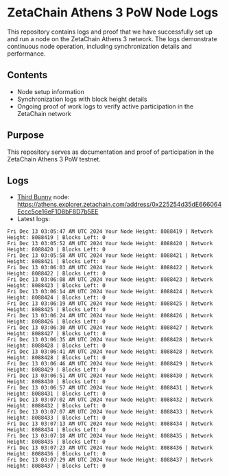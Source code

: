 # ZetaChain Athens 3 PoW Node Logs
This repository contains logs and proof that we have successfully set up and run a node on the ZetaChain Athens 3 network. The logs demonstrate continuous node operation, including synchronization details and performance.

## Contents
- Node setup information
- Synchronization logs with block height details
- Ongoing proof of work logs to verify active participation in the ZetaChain network

## Purpose
This repository serves as documentation and proof of participation in the ZetaChain Athens 3 PoW testnet.

## Logs

- [Third Bunny](https://thirdbunny.xyz/) node: https://athens.explorer.zetachain.com/address/0x225254d35dE666064Eccc5ce16eF1D8bF8D7b5EE
- Latest logs:
```
Fri Dec 13 03:05:47 AM UTC 2024 Your Node Height: 8088419 | Network Height: 8088419 | Blocks Left: 0
Fri Dec 13 03:05:52 AM UTC 2024 Your Node Height: 8088420 | Network Height: 8088420 | Blocks Left: 0
Fri Dec 13 03:05:58 AM UTC 2024 Your Node Height: 8088421 | Network Height: 8088421 | Blocks Left: 0
Fri Dec 13 03:06:03 AM UTC 2024 Your Node Height: 8088422 | Network Height: 8088422 | Blocks Left: 0
Fri Dec 13 03:06:08 AM UTC 2024 Your Node Height: 8088423 | Network Height: 8088423 | Blocks Left: 0
Fri Dec 13 03:06:14 AM UTC 2024 Your Node Height: 8088424 | Network Height: 8088424 | Blocks Left: 0
Fri Dec 13 03:06:19 AM UTC 2024 Your Node Height: 8088425 | Network Height: 8088425 | Blocks Left: 0
Fri Dec 13 03:06:24 AM UTC 2024 Your Node Height: 8088426 | Network Height: 8088426 | Blocks Left: 0
Fri Dec 13 03:06:30 AM UTC 2024 Your Node Height: 8088427 | Network Height: 8088427 | Blocks Left: 0
Fri Dec 13 03:06:35 AM UTC 2024 Your Node Height: 8088428 | Network Height: 8088428 | Blocks Left: 0
Fri Dec 13 03:06:41 AM UTC 2024 Your Node Height: 8088428 | Network Height: 8088428 | Blocks Left: 0
Fri Dec 13 03:06:46 AM UTC 2024 Your Node Height: 8088429 | Network Height: 8088429 | Blocks Left: 0
Fri Dec 13 03:06:51 AM UTC 2024 Your Node Height: 8088430 | Network Height: 8088430 | Blocks Left: 0
Fri Dec 13 03:06:57 AM UTC 2024 Your Node Height: 8088431 | Network Height: 8088431 | Blocks Left: 0
Fri Dec 13 03:07:02 AM UTC 2024 Your Node Height: 8088432 | Network Height: 8088432 | Blocks Left: 0
Fri Dec 13 03:07:07 AM UTC 2024 Your Node Height: 8088433 | Network Height: 8088433 | Blocks Left: 0
Fri Dec 13 03:07:13 AM UTC 2024 Your Node Height: 8088434 | Network Height: 8088434 | Blocks Left: 0
Fri Dec 13 03:07:18 AM UTC 2024 Your Node Height: 8088435 | Network Height: 8088435 | Blocks Left: 0
Fri Dec 13 03:07:23 AM UTC 2024 Your Node Height: 8088436 | Network Height: 8088436 | Blocks Left: 0
Fri Dec 13 03:07:29 AM UTC 2024 Your Node Height: 8088437 | Network Height: 8088437 | Blocks Left: 0
```
